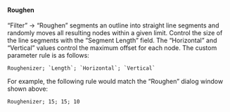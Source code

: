 #### Roughen

“Filter” → “Roughen” segments an outline into straight line segments and randomly moves all resulting nodes within a given limit.
Control the size of the line segments with the “Segment Length” field.
The “Horizontal” and “Vertical” values control the maximum offset for each node.
The custom parameter rule is as follows:

```filter
Roughenizer; `Length`; `Horizontal`; `Vertical`
```

For example, the following rule would match the “Roughen” dialog window shown above:

```filter
Roughenizer; 15; 15; 10
```